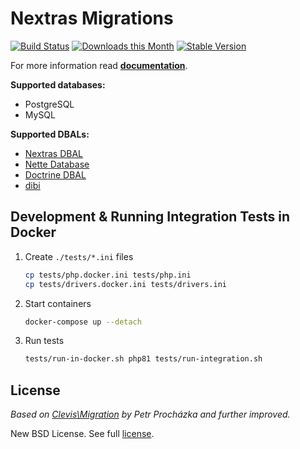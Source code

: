 Nextras Migrations
==================

[![Build Status](https://github.com/nextras/migrations/workflows/QA/badge.svg?branch=master)](https://github.com/nextras/migrations/actions?query=workflow%3AQA+branch%3Amaster)
[![Downloads this Month](https://img.shields.io/packagist/dm/nextras/migrations.svg?style=flat)](https://packagist.org/packages/nextras/migrations)
[![Stable Version](https://img.shields.io/packagist/v/nextras/migrations.svg?style=flat)](https://packagist.org/packages/nextras/migrations)

For more information read **[documentation](https://nextras.org/migrations/docs)**.

**Supported databases:**
* PostgreSQL
* MySQL

**Supported DBALs:**
* [Nextras DBAL](https://github.com/nextras/dbal)
* [Nette Database](https://github.com/nette/database)
* [Doctrine DBAL](https://github.com/doctrine/dbal)
* [dibi](https://github.com/dg/dibi)


Development & Running Integration Tests in Docker
------------------------------------------------

1. Create `./tests/*.ini` files
   ```bash
   cp tests/php.docker.ini tests/php.ini
   cp tests/drivers.docker.ini tests/drivers.ini
   ```
2. Start containers
    ```bash
    docker-compose up --detach
    ```
3. Run tests
    ```bash
    tests/run-in-docker.sh php81 tests/run-integration.sh
    ```

License
-------

*Based on [Clevis\Migration](https://github.com/Clevis/Migration) by Petr Procházka and further improved.*

New BSD License. See full [license](license.md).
